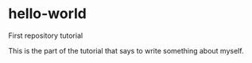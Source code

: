 # hello-world
First repository tutorial

This is the part of the tutorial that says to write something about myself.
